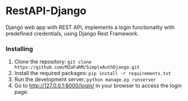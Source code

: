 # RestAPI-Django
Django web app with REST API, implements a login functionality with predefined credentials, using Django Rest Framework. 

### Installing

1. Clone the repository: `git clone https://github.com/MZaFaRM/SimpleAuthDjango.git`
2. Install the required packages: `pip install -r requirements.txt`
3. Run the development server: `python manage.py runserver`
4. Go to http://127.0.0.1:8000/login/ in your browser to access the login page.

